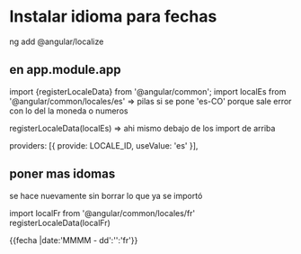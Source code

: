 # Instalar idioma para fechas

ng add @angular/localize

## en app.module.app

import {registerLocaleData} from '@angular/common';
import localEs from '@angular/common/locales/es'       => pilas si se pone 'es-CO' porque sale error con lo del la moneda o numeros

registerLocaleData(localEs)         => ahi mismo debajo de los import de arriba


  providers: [{
    provide: LOCALE_ID,
    useValue: 'es'
  }],

## poner mas idomas 
se hace nuevamente sin borrar lo que ya se importó

import localFr from '@angular/common/locales/fr'
registerLocaleData(localFr)
 <td>{{fecha |date:'MMMM - dd':'':'fr'}}</td>